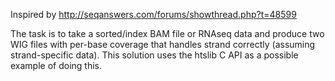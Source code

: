 Inspired by http://seqanswers.com/forums/showthread.php?t=48599

The task is to take a sorted/index BAM file or RNAseq data and produce two WIG files with per-base coverage that handles strand correctly (assuming strand-specific data). This solution uses the htslib C API as a possible example of doing this.
